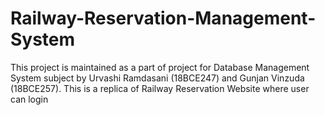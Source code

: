 # Railway-Reservation-Management-System

This project is maintained as a part of project for Database Management System subject by Urvashi Ramdasani (18BCE247) and Gunjan Vinzuda (18BCE257). This is a replica of Railway Reservation Website where user can login 
